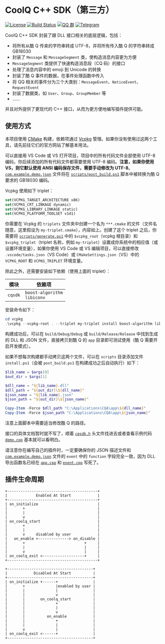 # CoolQ C++ SDK（第三方）

[![License](https://img.shields.io/github/license/richardchien/coolq-cpp-sdk.svg)](LICENSE)
[![Build Status](https://img.shields.io/appveyor/ci/richardchien/coolq-cpp-sdk.svg)](https://ci.appveyor.com/project/richardchien/coolq-cpp-sdk)
[![QQ 群](https://img.shields.io/badge/qq%E7%BE%A4-201865589-orange.svg)](https://jq.qq.com/?_wv=1027&k=5Euplde)
[![Telegram](https://img.shields.io/badge/telegram-chat-blue.svg)](https://t.me/cqhttp)

CoolQ C++ SDK 封装了跟 DLL 接口相关的底层逻辑，包括：

- 将所有从酷 Q 传来的字符串转成 UTF-8，并将所有传入酷 Q 的字符串转成 GB18030
- 封装了 `Message` 和 `MessageSegment` 类，使构造消息内容更为方便
- `MessageSegment` 类提供了快速构造消息段（CQ 码）的接口
- 处理了消息内容中的 emoji 到 Unicode 的转换
- 封装了酷 Q 事件的数据，在事件处理函数中传入
- 将 QQ 相关的事件分为三个大类别：`MessageEvent`、`NoticeEvent`、`RequestEvent`
- 封装了数据类，如 `User`、`Group`、`GroupMember` 等
- ……

并且对外提供了更现代的 C++ 接口，从而为更方便地编写插件提供可能。

## 使用方式

本项目使用 [CMake](https://cmake.org/) 构建，依赖项通过 [Vcpkg](https://github.com/Microsoft/vcpkg) 管理。如果你没有使用过这两个工具，请先前往它们的官方网站了解基本用法。

可以直接用 VS Code 或 VS 打开项目，项目中的所有代码文件全部使用 UTF-8 编码，你后续添加的所有代码文件都需要使用 UTF-8 编码。**注意，如果你使用 VS，则它默认使用 ANSI 编码保存文件，需要手动修改为 UTF-8**。[`com.example.demo.json`](com.example.demo.json) 文件将在 [`scripts/post_build.ps1`](scripts/post_build.ps1) 脚本中被转换为酷 Q 要求的 GB18030 编码。

Vcpkg 使用如下 triplet：

```cmake
set(VCPKG_TARGET_ARCHITECTURE x86)
set(VCPKG_CRT_LINKAGE dynamic)
set(VCPKG_LIBRARY_LINKAGE static)
set(VCPKG_PLATFORM_TOOLSET v141)
```

你需要在 Vcpkg 的 `triplets` 文件夹中创建一个名为 `***.cmake` 的文件（文件名随意，这里假设为 `my-triplet.cmake`），内容如上。创建了这个 triplet 之后，你需要将 [`scripts/generate.ps1`](scripts/generate.ps1) 中的 `$vcpkg_root`（vcpkg 根目录）和 `$vcpkg_triplet`（triplet 名称，例如 `my-triplet`）设置成你系统中的相应值（或设置环境变量），如果你使用 VS Code 或 VS 编辑项目，可以直接修改 `.vscode/tasks.json`（VS Code）或 `CMakeSettings.json`（VS）中的 `VCPKG_ROOT` 和 `VCPKG_TRIPLET` 环境变量。

除此之外，还需要安装如下依赖（使用上面的 triplet）：

| 模块 | 依赖项 |
| --- | ----- |
| `cqsdk` | `boost-algorithm`<br>`libiconv` |

安装命令如下：

```ps1
cd vcpkg
.\vcpkg --vcpkg-root . --triplet my-triplet install boost-algorithm libiconv
```

构建成功后，可以在 `build/Debug/Debug` 或 `build/Release/Release` 中找到生成的 DLL 和 JSON 文件，直接拷贝到酷 Q 的 `app` 目录即可测试使用（酷 Q 需要开启开发模式）。

如果不想每次构建都手动拷贝这两个文件，可以在 `scripts` 目录添加文件 `install.ps1`（会被 `post_build.ps1` 在构建成功之后自动执行）如下：

```ps1
$lib_name = $args[0]
$out_dir = $args[1]

$dll_name = "${lib_name}.dll"
$dll_path = "${out_dir}\${dll_name}"
$json_name = "${lib_name}.json"
$json_path = "${out_dir}\${json_name}"

Copy-Item -Force $dll_path "C:\Applications\CQA\app\${dll_name}"
Copy-Item -Force $json_path "C:\Applications\CQA\app\${json_name}"
```

注意上面脚本中需要适当修改酷 Q 的路径。

接口的具体文档暂时就不写了，顺着 [`cqsdk.h`](src/cqsdk/cqsdk.h) 头文件找进去或者查看示例代码 [`demo.cpp`](src/demo.cpp) 基本就可以看明白。

请注意你在编写自己的插件时，一定要确保你的 JSON 描述文件和 [`com.example.demo.json`](com.example.demo.json) 文件的 `event` 中的 `function` 字段完全一致，因为 DLL 导出函数名已经在 [`app.cpp`](src/cqsdk/app.cpp) 和 [`event.cpp`](src/cqsdk/event.cpp) 写死了。

## 插件生命周期

```
+-----------------------------------------+
|             Enabled At Start            |
+-----------------------------------------+
| on_initialize                           |
|       +                                 |
|       |                                 |
|       v                                 |
| on_coolq_start                          |
|       +                                 |
|       |                                 |
|       v     disabled by user            |
|   on_enable +--------------> on_disable |
|       +                           +     |
|       |                           |     |
|       v                           |     |
| on_coolq_exit <-------------------+     |
+-----------------------------------------+

+---------------------------------------+
|            Disabled At Start          |
+---------------------------------------+
| on_initialize +------+                |
|       +              |enabled by user |
|       |              |                |
|       |              v                |
|       |       on_coolq_start          |
|       |              +                |
|       |              |                |
|       |              v                |
|       |          on_enable            |
|       |              +                |
|       |              |                |
|       v              |                |
| on_coolq_exit <------+                |
+---------------------------------------+
```
